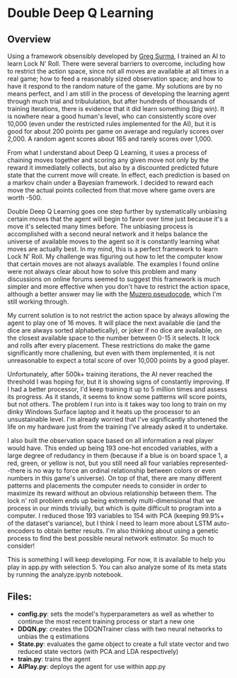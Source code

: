 
# Double Deep Q Learning

## Overview

Using a framework obsensibly developed by [Greg Surma](https://gsurma.medium.com/atari-reinforcement-learning-in-depth-part-1-ddqn-ceaa762a546f), I trained an AI to learn Lock N' Roll. There were several barriers to overcome, including how to restrict the action space, since not all moves are available at all times in a real game; how to feed a reasonably sized observation space; and how to have it respond to the random nature of the game. My solutions are by no means perfect, and I am still in the process of developing the learning agent through much trial and tribululation, but after hundreds of thousands of training iterations, there is evidence that it did learn something (big win). It is nowhere near a good human's level, who can consistently score over 10,000 (even under the restricted rules implemented for the AI), but it is good for about 200 points per game on average and regularly scores over 2,000. A random agent scores about 165 and rarely scores over 1,000.  

From what I understand about Deep Q Learning, it uses a process of chaining moves together and scoring any given move not only by the reward it immediately collects, but also by a discounted predicted future state that the current move will create. In effect, each prediction is based on a markov chain under a Bayesian framework. I decided to reward each move the actual points collected from that move where game overs are worth -500.

Double Deep Q Learning goes one step further by systematically unbiasing certain moves that the agent will begin to favor over time just because it's a move it's selected many times before. The unbiasing process is accomplished with a second neural network and it helps balance the universe of available moves to the agent so it is constantly learning what moves are actually best. In my mind, this is a perfect framework to learn Lock N' Roll. My challenge was figuring out how to let the computer know that certain moves are not always available. The examples I found online were not always clear about how to solve this problem and many discussions on online forums seemed to suggest this framework is much simpler and more effective when you don't have to restrict the action space, although a better answer may lie with the [Muzero pseudocode](https://arxiv.org/src/1911.08265v1/anc/pseudocode.py), which I'm still working through.

My current solution is to not restrict the action space by always allowing the agent to play one of 16 moves. It will place the next available die (and the dice are always sorted alphabetically), or joker if no dice are available, on the closest available space to the number between 0-15 it selects. It lock and rolls after every placement. These restrictions do make the game significantly more challening, but even with them implemented, it is not unreasonable to expect a total score of over 10,000 points by a good player.  

Unfortunately, after 500k+ training iterations, the AI never reached the threshold I was hoping for, but it is showing signs of constantly improving. If I had a better processor, I'd keep training it up to 5 million times and assess its progress. As it stands, it seems to know some patterns will score points, but not others. The problem I run into is it takes way too long to train on my dinky Windows Surface laptop and it heats up the processor to an unsustainable level. I'm already worried that I've significantly shortened the life on my hardware just from the training I've already asked it to undertake.  

I also built the observation space based on all information a real player would have. This ended up being 193 one-hot encoded variables, with a large degree of redudancy in them (because if a blue is on board space 1, a red, green, or yellow is not, but you still need all four variables represented--there is no way to force an ordinal relationship between colors or even numbers in this game's universe). On top of that, there are many different patterns and placements the computer needs to consider in order to maximize its reward without an obvious relationship between them. The lock n' roll problem ends up being extremely multi-dimensional that we process in our minds trivially, but which is quite difficult to program into a computer. I reduced those 193 variables to 154 with PCA (keeping 99.9%+ of the dataset's variance), but I think I need to learn more about LSTM auto-encoders to obtain better results. I'm also thinking about using a genetic process to find the best possible neural network estimator. So much to consider!  

This is something I will keep developing. For now, it is available to help you play in app.py with selection 5. You can also analyze some of its meta stats by running the analyze.ipynb notebook.  

## Files:
- **config.py**: sets the model's hyperparameters as well as whether to continue the most recent training process or start a new one
- **DDQN.py**: creates the DDQNTrainer class with two neural networks to unbias the q estimations
- **State.py**: evaluates the game object to create a full state vector and two reduced state vectors (with PCA and LDA respectively)
- **train.py**: trains the agent
- **AIPlay.py**: deploys the agent for use within app.py